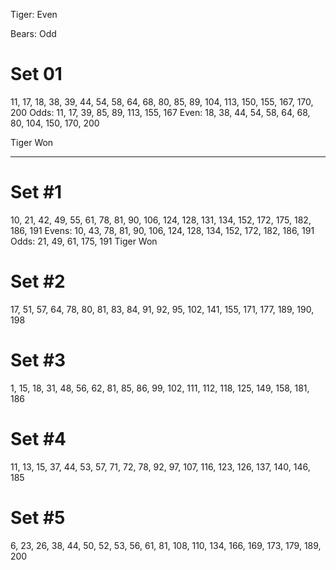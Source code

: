 Tiger: Even

Bears: Odd

# Set 01
11, 17, 18, 38, 39, 44, 54, 58, 64, 68, 80, 85, 89, 104, 113, 150, 155, 167, 170, 200
Odds: 11, 17, 39, 85, 89, 113, 155, 167
Even: 18, 38, 44, 54, 58, 64, 68, 80, 104, 150, 170, 200

Tiger Won

---

# Set #1
10, 21, 42, 49, 55, 61, 78, 81, 90, 106, 124, 128, 131, 134, 152, 172, 175, 182, 186, 191
Evens: 10, 43, 78, 81, 90, 106, 124, 128, 134, 152, 172, 182, 186, 191
Odds: 21, 49, 61, 175, 191
Tiger Won

# Set #2
17, 51, 57, 64, 78, 80, 81, 83, 84, 91, 92, 95, 102, 141, 155, 171, 177, 189, 190, 198

# Set #3
1, 15, 18, 31, 48, 56, 62, 81, 85, 86, 99, 102, 111, 112, 118, 125, 149, 158, 181, 186

# Set #4
11, 13, 15, 37, 44, 53, 57, 71, 72, 78, 92, 97, 107, 116, 123, 126, 137, 140, 146, 185

# Set #5
6, 23, 26, 38, 44, 50, 52, 53, 56, 61, 81, 108, 110, 134, 166, 169, 173, 179, 189, 200